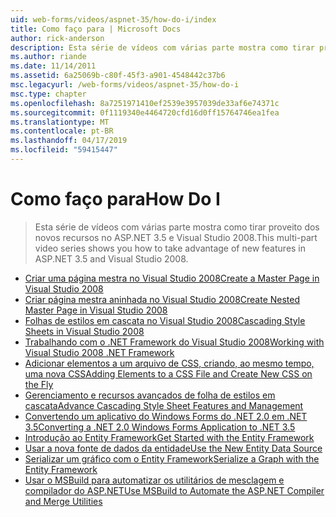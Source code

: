 ```yaml
---
uid: web-forms/videos/aspnet-35/how-do-i/index
title: Como faço para | Microsoft Docs
author: rick-anderson
description: Esta série de vídeos com várias parte mostra como tirar proveito dos novos recursos no ASP.NET 3.5 e Visual Studio 2008.
ms.author: riande
ms.date: 11/14/2011
ms.assetid: 6a25069b-c80f-45f3-a901-4548442c37b6
msc.legacyurl: /web-forms/videos/aspnet-35/how-do-i
msc.type: chapter
ms.openlocfilehash: 8a7251971410ef2539e3957039de33af6e74371c
ms.sourcegitcommit: 0f1119340e4464720cfd16d0ff15764746ea1fea
ms.translationtype: MT
ms.contentlocale: pt-BR
ms.lasthandoff: 04/17/2019
ms.locfileid: "59415447"
---
```

# <a name="how-do-i"></a><span data-ttu-id="2d5af-103">Como faço para</span><span class="sxs-lookup"><span data-stu-id="2d5af-103">How Do I</span></span>

> <span data-ttu-id="2d5af-104">Esta série de vídeos com várias parte mostra como tirar proveito dos novos recursos no ASP.NET 3.5 e Visual Studio 2008.</span><span class="sxs-lookup"><span data-stu-id="2d5af-104">This multi-part video series shows you how to take advantage of new features in ASP.NET 3.5 and Visual Studio 2008.</span></span>


- [<span data-ttu-id="2d5af-105">Criar uma página mestra no Visual Studio 2008</span><span class="sxs-lookup"><span data-stu-id="2d5af-105">Create a Master Page in Visual Studio 2008</span></span>](how-do-i-create-a-master-page-in-visual-studio-2008.md)
- [<span data-ttu-id="2d5af-106">Criar página mestra aninhada no Visual Studio 2008</span><span class="sxs-lookup"><span data-stu-id="2d5af-106">Create Nested Master Page in Visual Studio 2008</span></span>](how-do-i-create-nested-master-page-in-visual-studio-2008.md)
- [<span data-ttu-id="2d5af-107">Folhas de estilos em cascata no Visual Studio 2008</span><span class="sxs-lookup"><span data-stu-id="2d5af-107">Cascading Style Sheets in Visual Studio 2008</span></span>](how-do-i-cascading-style-sheets-in-visual-studio-2008.md)
- [<span data-ttu-id="2d5af-108">Trabalhando com o .NET Framework do Visual Studio 2008</span><span class="sxs-lookup"><span data-stu-id="2d5af-108">Working with Visual Studio 2008 .NET Framework</span></span>](how-do-i-working-with-visual-studio-2008-net-framework.md)
- [<span data-ttu-id="2d5af-109">Adicionar elementos a um arquivo de CSS, criando, ao mesmo tempo, uma nova CSS</span><span class="sxs-lookup"><span data-stu-id="2d5af-109">Adding Elements to a CSS File and Create New CSS on the Fly</span></span>](how-do-i-adding-elements-to-a-css-file-and-create-new-css-on-the-fly.md)
- [<span data-ttu-id="2d5af-110">Gerenciamento e recursos avançados de folha de estilos em cascata</span><span class="sxs-lookup"><span data-stu-id="2d5af-110">Advance Cascading Style Sheet Features and Management</span></span>](how-do-i-advance-cascading-style-sheet-features-and-management.md)
- [<span data-ttu-id="2d5af-111">Convertendo um aplicativo do Windows Forms do .NET 2.0 em .NET 3.5</span><span class="sxs-lookup"><span data-stu-id="2d5af-111">Converting a .NET 2.0 Windows Forms Application to .NET 3.5</span></span>](how-do-i-converting-a-net-20-windows-forms-application-to-net-35.md)
- [<span data-ttu-id="2d5af-112">Introdução ao Entity Framework</span><span class="sxs-lookup"><span data-stu-id="2d5af-112">Get Started with the Entity Framework</span></span>](how-do-i-get-started-with-the-entity-framework.md)
- [<span data-ttu-id="2d5af-113">Usar a nova fonte de dados da entidade</span><span class="sxs-lookup"><span data-stu-id="2d5af-113">Use the New Entity Data Source</span></span>](how-do-i-use-the-new-entity-data-source.md)
- [<span data-ttu-id="2d5af-114">Serializar um gráfico com o Entity Framework</span><span class="sxs-lookup"><span data-stu-id="2d5af-114">Serialize a Graph with the Entity Framework</span></span>](how-do-i-serialize-a-graph-with-the-entity-framework.md)
- [<span data-ttu-id="2d5af-115">Usar o MSBuild para automatizar os utilitários de mesclagem e compilador do ASP.NET</span><span class="sxs-lookup"><span data-stu-id="2d5af-115">Use MSBuild to Automate the ASP.NET Compiler and Merge Utilities</span></span>](how-do-i-use-msbuild-to-automate-the-aspnet-compiler-and-merge-utilities.md)
